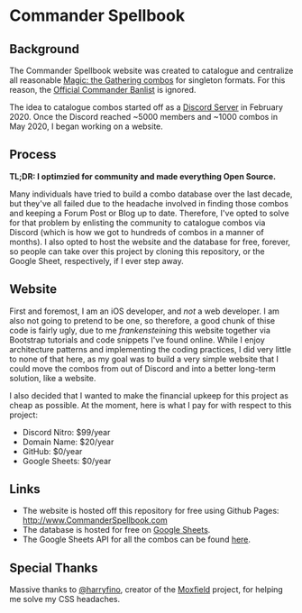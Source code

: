 # Commander Spellbook

## Background 
The Commander Spellbook website was created to catalogue and centralize all reasonable [Magic: the Gathering combos](https://magic.wizards.com/en) for singleton formats. For this reason, the [Official Commander Banlist](https://mtgcommander.net/index.php/banned-list/) is ignored.

The idea to catalogue combos started off as a [Discord Server](https://discord.gg/DkAyVJG) in February 2020. Once the Discord reached ~5000 members and ~1000 combos in May 2020, I began working on a website.

## Process
**TL;DR: I optimzied for community and made everything Open Source.**

Many individuals have tried to build a combo database over the last decade, but they've all failed due to the headache involved in finding those combos and keeping a Forum Post or Blog up to date. Therefore, I've opted to solve for that problem by enlisting the community to catalogue combos via Discord (which is how we got to hundreds of combos in a manner of months). I also opted to host the website and the database for free, forever, so people can take over this project by cloning this repository, or the Google Sheet, respectively, if I ever step away.

## Website
First and foremost, I am an iOS developer, and _not_ a web developer. I am also not going to pretend to be one, so therefore, a good chunk of thise code is fairly ugly, due to me _frankensteining_ this website together via Bootstrap tutorials and code snippets I've found online. While I enjoy architecture patterns and implementing the coding practices, I did very little to none of that here, as my goal was to build a very simple website that I could move the combos from out of Discord and into a better long-term solution, like a website.

I also decided that I wanted to make the financial upkeep for this project as cheap as possible. At the moment, here is what I pay for with respect to this project:

- Discord Nitro: $99/year
- Domain Name: $20/year
- GitHub: $0/year
- Google Sheets: $0/year

## Links
- The website is hosted off this repository for free using Github Pages: http://www.CommanderSpellbook.com
- The database is hosted for free on [Google Sheets](https://docs.google.com/spreadsheets/d/1JJo8MzkpuhfvsaKVFVlOoNymscCt-Aw-1sob2IhpwXY/edit#gid=0). 
- The Google Sheets API for all the combos can be found [here](https://sheets.googleapis.com/v4/spreadsheets/1JJo8MzkpuhfvsaKVFVlOoNymscCt-Aw-1sob2IhpwXY/values:batchGet?ranges=combos!A2:P&key=AIzaSyDzQ0jCf3teHnUK17ubaLaV6rcWf9ZjG5E). 

## Special Thanks
Massive thanks to [@harryfino](https://github.com/harryfino), creator of the [Moxfield](https://www.moxfield.com) project, for helping me solve my CSS headaches.
